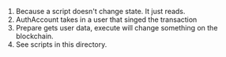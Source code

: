 1. Because a script doesn't change state. It just reads.
2. AuthAccount takes in a user that singed the transaction
3. Prepare gets user data, execute will change something on the blockchain.
4. See scripts in this directory.
